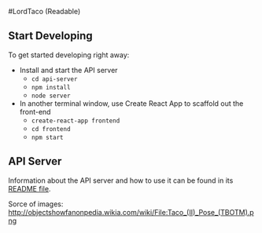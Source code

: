 #LordTaco (Readable)

## Start Developing

To get started developing right away:

* Install and start the API server
    - `cd api-server`
    - `npm install`
    - `node server`
* In another terminal window, use Create React App to scaffold out the front-end
    - `create-react-app frontend`
    - `cd frontend`
    - `npm start`

## API Server

Information about the API server and how to use it can be found in its [README file](api-server/README.md).

Sorce of images:
http://objectshowfanonpedia.wikia.com/wiki/File:Taco_(II)_Pose_(TBOTM).png
